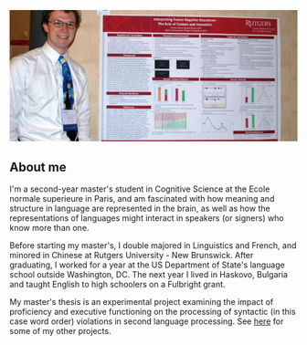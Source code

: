 ![Poster presentation](files/poster.jpg)

## About me
I'm a second-year master's student in Cognitive Science at the Ecole normale superieure in Paris, and am fascinated with how meaning and structure in language are represented in the brain, as well as how the representations of languages might interact in speakers (or signers) who know more than one.

Before starting my master's, I double majored in Linguistics and French, and minored in Chinese at Rutgers University - New Brunswick. After graduating, I worked for a year at the US Department of State's language school outside Washington, DC. The next year I lived in Haskovo, Bulgaria and taught English to high schoolers on a Fulbright grant.

My master's thesis is an experimental project examining the impact of proficiency and executive functioning on the processing of syntactic (in this case word order) violations in second language processing. See [here](https://jdyeaton27.github.io/research) for some of my other projects.
